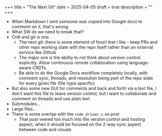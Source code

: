 +++
title = "The Next Git"
date = 2025-04-05
draft = true
description = ""
+++

- When Markdown I sent someone was copied into Google docs to comment on it, that's wrong.
- What SW do we need to break that?
- Crdt and git is one.
  - The next git: there is some element of fossil that I like - keep PRs and other repo working state with the repo itself rather than an external service like Github
  - The major one is the ability to not think about version control explicitly. Allow continuous remote collaboration using language-aware CRDTs.
  - Be able to do the Google Docs workflow completely locally, with comment sync, threads, and resolution being part of the repo state for every given file (file-type specific)
- But also some new GUI for comments and back and forth via a text file, I don't want this file to leave version control, but I want to collaborate and comment on threads and use plain text
- Submodules...
- Large files...
- There is some overlap with the `code_driven_x.md` post
  - That post veered too much into the version control and hosting aspect, when it should be focused on the 2-way sync aspect between code and visuals
